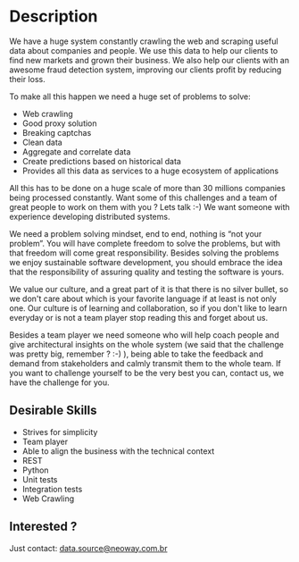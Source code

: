 # Description

We have a huge system constantly crawling the web and scraping useful data about companies and people.
We use this data to help our clients to find new markets and grown their business.
We also help our clients with an awesome fraud detection system,
improving our clients profit by reducing their loss.

To make all this happen we need a huge set of problems to solve:

* Web crawling
* Good proxy solution
* Breaking captchas
* Clean data
* Aggregate and correlate data
* Create predictions based on historical data
* Provides all this data as services to a huge ecosystem of applications

All this has to be done on a huge scale of more than 30 millions companies being processed constantly.
Want some of this challenges and a team of great people to work on them with you ? Lets talk :-)
We want someone with experience developing distributed systems.

We need a problem solving mindset, end to end, nothing is “not your problem”.
You will have complete freedom to solve the problems, but with that freedom will come great responsibility.
Besides solving the problems we enjoy sustainable software development,
you should embrace the idea that the responsibility of assuring quality and testing the software is yours.

We value our culture, and a great part of it is that there is no silver bullet,
so we don't care about which is your favorite language if at least is not only one.
Our culture is of learning and collaboration, so if you don't like to learn everyday or
is not a team player stop reading this and forget about us.

Besides a team player we need someone who will help coach people and give architectural
insights on the whole system (we said that the challenge was pretty big, remember ? :-) ),
being able to take the feedback and demand from stakeholders and calmly transmit them to the whole team.
If you want to challenge yourself to be the very best you can, contact us, we have the challenge for you.


## Desirable Skills

* Strives for simplicity
* Team player
* Able to align the business with the technical context
* REST
* Python
* Unit tests
* Integration tests
* Web Crawling


## Interested ?

Just contact: data.source@neoway.com.br
